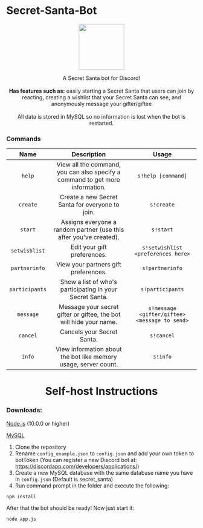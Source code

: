 # Secret-Santa-Bot
<p align="center">
  <img width="120" height="120" src="https://emojipedia-us.s3.dualstack.us-west-1.amazonaws.com/thumbs/120/microsoft/209/father-christmas_1f385.png">
</p>
<p align="center">A Secret Santa bot for Discord!<br><br>
<b align="center">Has features such as:</b> easily starting a Secret Santa that users can join by reacting, creating a wishlist that your Secret Santa can see, and anonymously message your gifter/giftee
<br><br>All data is stored in MySQL so no information is lost when the bot is restarted.
</p>

<h3>Commands</h3>

| Name      |  Description                      | Usage                     |
|:------:   |:---------------------------------:|:-------------------------:|
| `help`    | View all the command, you can also specify a command to get more information.    | `s!help [command]` |
| `create`  | Create a new Secret Santa for everyone to join.    | `s!create` |
| `start`   | Assigns everyone a random partner (use this after you've created).    | `s!start` |
| `setwishlist`| Edit your gift preferences.    | `s!setwishlist <preferences here>` |
| `partnerinfo`| View your partners gift preferences.    | `s!partnerinfo` |
| `participants`| Show a list of who's participating in your Secret Santa.   | `s!participants` |
| `message` | Message your secret gifter or giftee, the bot will hide your name.    | `s!message <gifter/giftee> <message to send>` |
| `cancel` | Cancels your Secret Santa.    | `s!cancel` |
| `info` | View information about the bot like memory usage, server count.    | `s!info` |

<h1 align="center">Self-host Instructions</h1>

### Downloads:

[Node.js](https://nodejs.org/en/download/) (10.0.0 or higher)

[MySQL](https://dev.mysql.com/downloads/installer/)

1. Clone the repository
2. Rename `config_example.json` to `config.json` and add your own token to botToken (You can register a new Discord bot at: https://discordapp.com/developers/applications/)
3. Create a new MySQL database with the same database name you have in `config.json` (Default is secret_santa)
4. Run command prompt in the folder and execute the following:
```shell
npm install
```
After that the bot should be ready! Now just start it:
```shell
node app.js
```
